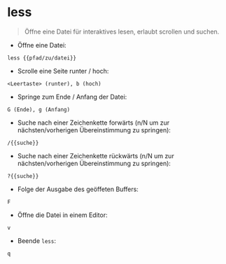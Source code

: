 # less

> Öffne eine Datei für interaktives lesen, erlaubt scrollen und suchen.

- Öffne eine Datei:

`less {{pfad/zu/datei}}`

- Scrolle eine Seite runter / hoch:

`<Leertaste> (runter), b (hoch)`

- Springe zum Ende / Anfang der Datei:

`G (Ende), g (Anfang)`

- Suche nach einer Zeichenkette forwärts (n/N um zur nächsten/vorherigen Übereinstimmung zu springen):

`/{{suche}}`

- Suche nach einer Zeichenkette rückwärts (n/N um zur nächsten/vorherigen Übereinstimmung zu springen):

`?{{suche}}`

- Folge der Ausgabe des geöffeten Buffers:

`F`

- Öffne die Datei in einem Editor:

`v`

- Beende `less`:

`q`
